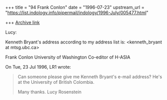 +++
title = "94 Frank Conlon"
date = "1996-07-23"
upstream_url = "https://list.indology.info/pipermail/indology/1996-July/005477.html"

+++
[Archive link](https://list.indology.info/pipermail/indology/1996-July/005477.html)

Lucy:

Kenneth Bryant's address according to my address list is:
	<kenneth_bryant at mtsg.ubc.ca>

Frank Conlon
University of Washington
Co-editor of H-ASIA

On Tue, 23 Jul 1996, LR1 wrote:

> Can someone please give me Kenneth Bryant's e-mail address? He's at the
> University of British Colombia.
>
> Many thanks.
> Lucy Rosenstein
>
>
>





